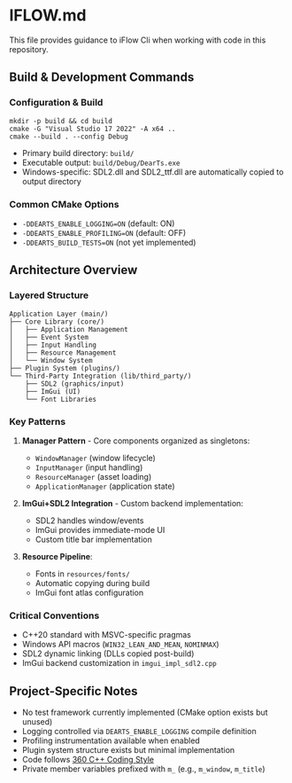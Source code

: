 # IFLOW.md

This file provides guidance to iFlow Cli when working with code in this repository.

## Build & Development Commands

### Configuration & Build
```
mkdir -p build && cd build
cmake -G "Visual Studio 17 2022" -A x64 ..
cmake --build . --config Debug
```
- Primary build directory: `build/`
- Executable output: `build/Debug/DearTs.exe`
- Windows-specific: SDL2.dll and SDL2_ttf.dll are automatically copied to output directory

### Common CMake Options
- `-DDEARTS_ENABLE_LOGGING=ON` (default: ON)
- `-DDEARTS_ENABLE_PROFILING=ON` (default: OFF)
- `-DDEARTS_BUILD_TESTS=ON` (not yet implemented)

## Architecture Overview

### Layered Structure
```
Application Layer (main/)
├── Core Library (core/)
│   ├── Application Management
│   ├── Event System
│   ├── Input Handling
│   ├── Resource Management
│   └── Window System
├── Plugin System (plugins/)
└── Third-Party Integration (lib/third_party/)
    ├── SDL2 (graphics/input)
    ├── ImGui (UI)
    └── Font Libraries
```

### Key Patterns
1. **Manager Pattern** - Core components organized as singletons:
   - `WindowManager` (window lifecycle)
   - `InputManager` (input handling)
   - `ResourceManager` (asset loading)
   - `ApplicationManager` (application state)

2. **ImGui+SDL2 Integration** - Custom backend implementation:
   - SDL2 handles window/events
   - ImGui provides immediate-mode UI
   - Custom title bar implementation

3. **Resource Pipeline**:
   - Fonts in `resources/fonts/`
   - Automatic copying during build
   - ImGui font atlas configuration

### Critical Conventions
- C++20 standard with MSVC-specific pragmas
- Windows API macros (`WIN32_LEAN_AND_MEAN`, `NOMINMAX`)
- SDL2 dynamic linking (DLLs copied post-build)
- ImGui backend customization in `imgui_impl_sdl2.cpp`

## Project-Specific Notes
- No test framework currently implemented (CMake option exists but unused)
- Logging controlled via `DEARTS_ENABLE_LOGGING` compile definition
- Profiling instrumentation available when enabled
- Plugin system structure exists but minimal implementation
- Code follows [360 C++ Coding Style](https://saferules.github.io/)
- Private member variables prefixed with `m_` (e.g., `m_window`, `m_title`)